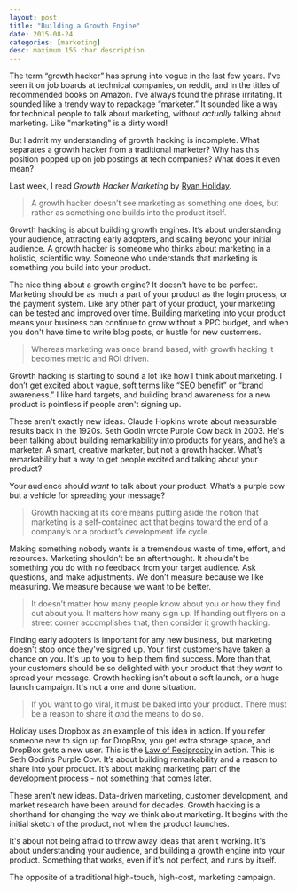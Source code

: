 ```yaml
---
layout: post
title: "Building a Growth Engine"
date: 2015-08-24
categories: [marketing]
desc: maximum 155 char description
---
```


The term “growth hacker” has sprung into vogue in the last few years. I've seen it on job boards at technical companies, on reddit, and in the titles of recommended books on Amazon. I've always found the phrase irritating. It sounded like a trendy way to repackage “marketer.” It sounded like a way for technical people to talk about marketing, without <em>actually</em> talking about marketing. Like "marketing" is a dirty word!

But I admit my understanding of growth hacking is incomplete. What separates a growth hacker from a traditional marketer? Why has this position popped up on job postings at tech companies? What does it even mean?

Last week, I read <em>Growth Hacker Marketing</em> by [Ryan Holiday](http://ryanholiday.net/).

<blockquote>A growth hacker doesn’t see marketing as something one does, but rather as something one builds into the product itself.</blockquote>

Growth hacking is about building growth engines. It’s about understanding your audience, attracting early adopters, and scaling beyond your initial audience. A growth hacker is someone who thinks about marketing in a holistic, scientific way. Someone who understands that marketing is something you build into your product.

The nice thing about a growth engine? It doesn't have to be perfect. Marketing should be as much a part of your product as the login process, or the payment system. Like any other part of your product, your marketing can be tested and improved over time. Building marketing into your product means your business can continue to grow without a PPC budget, and when you don't have time to write blog posts, or hustle for new customers.

<blockquote>Whereas marketing was once brand based, with growth hacking it becomes metric and ROI driven.</blockquote>

Growth hacking is starting to sound a lot like how I think about marketing. I don’t get excited about vague, soft terms like “SEO benefit” or “brand awareness.” I like hard targets, and building brand awareness for a new product is pointless if people aren't signing up.

These aren't exactly new ideas. Claude Hopkins wrote about measurable results back in the 1920s. Seth Godin wrote Purple Cow back in 2003. He's been talking about building remarkability into products for years, and he’s a marketer. A smart, creative marketer, but not a growth hacker. What’s remarkability but a way to get people excited and talking about your product?

Your audience should <em>want</em> to talk about your product. What’s a purple cow but a vehicle for spreading your message?

<blockquote>Growth hacking at its core means putting aside the notion that marketing is a self-contained act that begins toward the end of a company’s or a product’s development life cycle.</blockquote>

Making something nobody wants is a tremendous waste of time, effort, and resources. Marketing shouldn’t be an afterthought. It shouldn’t be something you do with no feedback from your target audience. Ask questions, and make adjustments. We don’t measure because we like measuring. We measure because we want to be better.

<blockquote>It doesn’t matter how many people know about you or how they find out about you. It matters how many sign up. If handing out flyers on a street corner accomplishes that, then consider it growth hacking.</blockquote>

Finding early adopters is important for any new business, but marketing doesn't stop once they've signed up. Your first customers have taken a chance on you. It's up to you to help them find success. More than that, your customers should be so delighted with your product that they <em>want</em> to spread your message. Growth hacking isn’t about a soft launch, or a huge launch campaign. It's not a one and done situation.

<blockquote>If you want to go viral, it must be baked into your product. There must be a reason to share it <em>and</em> the means to do so.</blockquote>

Holiday uses Dropbox as an example of this idea in action. If you refer someone new to sign up for DropBox, you get extra storage space, and DropBox gets a new user. This is the [Law of Reciprocity](https://en.wikipedia.org/wiki/Reciprocity_(social_psychology)) in action. This is Seth Godin’s Purple Cow. It’s about building remarkability and a reason to share into your product. It’s about making marketing part of the development process - not something that comes later.

These aren't new ideas. Data-driven marketing, customer development, and market research have been around for decades. Growth hacking is a shorthand for changing the way we think about marketing. It begins with the initial sketch of the product, not when the product launches.

It's about not being afraid to throw away ideas that aren't working. It's about understanding your audience, and building a growth engine into your product. Something that works, even if it's not perfect, and runs by itself.

The opposite of a traditional high-touch, high-cost, marketing campaign.